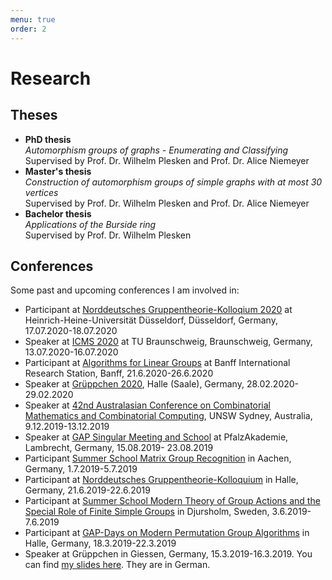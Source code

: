 ```yaml
---
menu: true
order: 2
---
```


# Research

## Theses
* **PhD thesis**    
 *Automorphism groups of graphs - Enumerating and Classifying*  
  Supervised by Prof. Dr. Wilhelm Plesken and Prof. Dr. Alice Niemeyer
* **Master's thesis**     
  *Construction of automorphism groups of simple graphs with at most 30 vertices*   
  Supervised by Prof. Dr. Wilhelm Plesken and Prof. Dr. Alice Niemeyer
* **Bachelor thesis**  
  *Applications of the Burside ring*  
  Supervised by Prof. Dr. Wilhelm Plesken

## Conferences
Some past and upcoming conferences I am involved in: 
* Participant at [Norddeutsches Gruppentheorie-Kolloqium 2020](http://reh.math.uni-duesseldorf.de/~internet/NDGK2020/) at Heinrich-Heine-Universität Düsseldorf, Düsseldorf,
Germany, 17.07.2020-18.07.2020
* Speaker at [ICMS 2020](http://www.iaa.tu-bs.de/AppliedAlgebra/ICMS2020/ICMS2020.html) at TU Braunschweig, Braunschweig, Germany, 13.07.2020-16.07.2020
* Participant at [Algorithms for Linear Groups](https://www.birs.ca/events/2020/5-day-workshops/20w5040) at Banff International Research Station, Banff, 21.6.2020-26.6.2020
* Speaker at [Grüppchen 2020](https://www2.mathematik.uni-halle.de/waldecker/), Halle (Saale), Germany, 28.02.2020-29.02.2020 
* Speaker at [42nd Australasian Conference on Combinatorial Mathematics and Combinatorial
Computing](https://conferences.maths.unsw.edu.au/event/3/), UNSW Sydney, Australia, 9.12.2019-13.12.2019
* Speaker at [GAP Singular Meeting and School](https://opendreamkit.org/meetings/2019-04-02-GAPSingularMeeting/) at
PfalzAkademie, Lambrecht, Germany, 15.08.2019- 23.08.2019
* Participant [Summer School Matrix Group Recognition](https://lbfm-rwth.github.io/Summer-School-MGRP/) in Aachen, Germany, 1.7.2019-5.7.2019
* Participant at [Norddeutsches Gruppentheorie-Kolloquium](https://algebra.mathematik.uni-halle.de/ndgk_2019/) in Halle,
Germany, 21.6.2019-22.6.2019
* Participant at [Summer School Modern Theory of Group Actions and the Special Role of Finite Simple Groups](https://ewmems2019mli.sciencesconf.org/) in Djursholm, Sweden, 3.6.2019-7.6.2019
* Participant at [GAP-Days on Modern Permutation Group Algorithms](https://www.gapdays.de/gapdays2019-spring/) in Halle, Germany, 18.3.2019-22.3.2019
* Speaker at Grüppchen in Giessen, Germany, 15.3.2019-16.3.2019. You can find [my slides here]({{site.url}}/assets/Grueppchen_2019_Bernhardt.pdf). They are in German.
